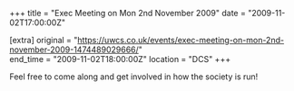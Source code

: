 +++
title = "Exec Meeting on Mon 2nd November 2009"
date = "2009-11-02T17:00:00Z"

[extra]
original = "https://uwcs.co.uk/events/exec-meeting-on-mon-2nd-november-2009-1474489029666/"    
end_time = "2009-11-02T18:00:00Z"
location = "DCS"
+++

Feel free to come along and get involved in how the society is run\!

